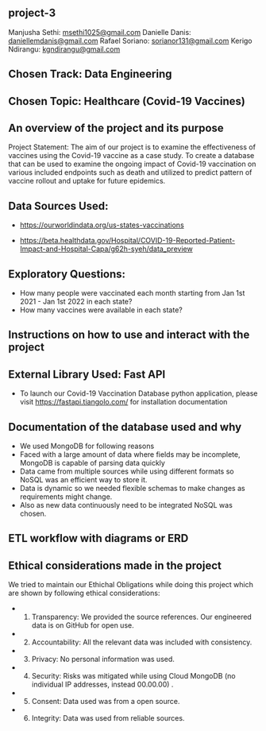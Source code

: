 ## project-3

Manjusha Sethi: msethi1025@gmail.com 
Danielle Danis: daniellemdanis@gmail.com
Rafael Soriano: sorianor131@gmail.com 
Kerigo Ndirangu: kgndirangu@gmail.com 

## Chosen Track: Data Engineering
## Chosen Topic: Healthcare (Covid-19 Vaccines)

## An overview of the project and its purpose

Project Statement: The aim of our project is to examine the effectiveness of vaccines using the Covid-19 vaccine as a case study. To create a database that can be used to examine the ongoing impact of Covid-19 vaccination on various included endpoints such as death and utilized to predict pattern of vaccine rollout and uptake for future epidemics. 

## Data Sources Used: 

- https://ourworldindata.org/us-states-vaccinations

- https://beta.healthdata.gov/Hospital/COVID-19-Reported-Patient-Impact-and-Hospital-Capa/g62h-syeh/data_preview


## Exploratory Questions:
- How many people were vaccinated each month starting from Jan 1st 2021 - Jan 1st 2022 in each state? 
- How many vaccines were available in each state? 

## Instructions on how to use and interact with the project

## External Library Used: Fast API
- To launch our Covid-19 Vaccination Database python application, please visit https://fastapi.tiangolo.com/ for installation documentation

## Documentation of the database used and why
- We used MongoDB for following reasons
- Faced with a large amount of data where fields may be incomplete, MongoDB is capable of parsing data quickly 
- Data  came from multiple sources while using different formats so NoSQL was an efficient way to store it.
- Data is dynamic so we needed flexible schemas to make changes as requirements might change. 
- Also as new data continuously need to be integrated NoSQL was chosen.

## ETL workflow with diagrams or ERD



## Ethical considerations made in the project
We tried to maintain our Ethichal Obligations while doing this project which are shown by following ethical considerations:

- 1. Transparency: We provided the source references. Our engineered data is on GitHub for open use.
- 2. Accountability: All the relevant data was included with consistency.
- 3. Privacy: No personal information was used.
- 4. Security:  Risks was mitigated while using Cloud MongoDB (no individual IP addresses, instead 00.00.00) .
- 5. Consent: Data used was from a open source. 
- 6. Integrity: Data was used from reliable sources.






  
